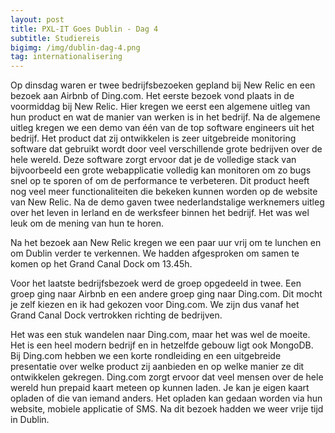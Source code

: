 ```yaml
---
layout: post
title: PXL-IT Goes Dublin - Dag 4
subtitle: Studiereis
bigimg: /img/dublin-dag-4.png
tag: internationalisering
---
```


Op dinsdag waren er twee bedrijfsbezoeken gepland bij New Relic en een bezoek aan Airbnb of Ding.com. Het eerste bezoek vond plaats in de voormiddag bij New Relic. Hier kregen we eerst een algemene uitleg van hun product en wat de manier van werken is in het bedrijf. Na de algemene uitleg kregen we een demo van één van de top software engineers uit het bedrijf. Het product dat zij ontwikkelen is zeer uitgebreide monitoring software dat gebruikt wordt door veel verschillende grote bedrijven over de hele wereld. Deze software zorgt ervoor dat je de volledige stack van bijvoorbeeld een grote webapplicatie volledig kan monitoren om zo bugs snel op te sporen of om de performance te verbeteren. Dit product heeft nog veel meer functionaliteiten die bekeken kunnen worden op de website van New Relic. Na de demo gaven twee nederlandstalige werknemers uitleg over het leven in Ierland en de werksfeer binnen het bedrijf. Het was wel leuk om de mening van hun te horen. 

Na het bezoek aan New Relic kregen we een paar uur vrij om te lunchen en om Dublin verder te verkennen. We hadden afgesproken om samen te komen op het Grand Canal Dock om 13.45h. 

Voor het laatste bedrijfsbezoek werd de groep opgedeeld in twee. Een groep ging naar Airbnb en een andere groep ging naar Ding.com. Dit mocht je zelf kiezen en ik had gekozen voor Ding.com. We zijn dus vanaf het Grand Canal Dock vertrokken richting de bedrijven. 

Het was een stuk wandelen naar Ding.com, maar het was wel de moeite. Het is een heel modern bedrijf en in hetzelfde gebouw ligt ook MongoDB. Bij Ding.com hebben we een korte rondleiding en een uitgebreide presentatie over welke product zij aanbieden en op welke manier ze dit ontwikkelen gekregen. Ding.com zorgt ervoor dat veel mensen over de hele wereld hun prepaid kaart meteen op kunnen laden. Je kan je eigen kaart opladen of die van iemand anders. Het opladen kan gedaan worden via hun website, mobiele applicatie of SMS. Na dit bezoek hadden we weer vrije tijd in Dublin. 
